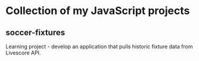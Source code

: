 # Collection of my JavaScript projects

## soccer-fixtures
Learning project - develop an application that pulls historic fixture data from Livescore API.

